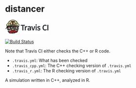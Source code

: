 # distancer

[![Travis CI logo](TravisCI.png)](https://travis-ci.org)

[![Build Status](https://travis-ci.org/richelbilderbeek/distancer.svg?branch=master)](https://travis-ci.org/richelbilderbeek/distancer)

Note that Travis CI either checks the C++ or R code.
 * `.travis.yml`: What has been checked
 * `.travis_cpp.yml`: The C++ checking version of `.travis.yml`
 * `.travis_r.yml`: The R checking version of `.travis.yml`

A simulation written in C++, analyzed in R.

